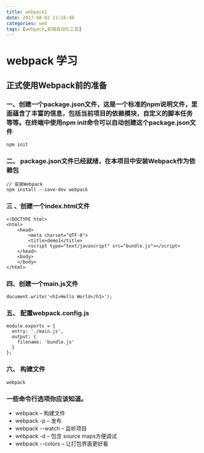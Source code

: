 ```yaml
---
title: webpack1
date: 2017-08-02 11:16:48
categories: web
tags: [webpack,前端自动化工具]
---
```



# webpack 学习

## 正式使用Webpack前的准备

### 一、创建一个package.json文件，这是一个标准的npm说明文件，里面蕴含了丰富的信息，包括当前项目的依赖模块，自定义的脚本任务等等。在终端中使用npm init命令可以自动创建这个package.json文件
<!--more-->
```
npm init
```

### 二、 package.json文件已经就绪，在本项目中安装Webpack作为依赖包

```
// 安装Webpack
npm install --save-dev webpack
```

### 三 、创建一个index.html文件

```
<!DOCTYPE html>
<html>
	<head>
		<meta charset="UTF-8">
		<title>demo1</title>
		<script type="text/javascript" src="bundle.js"></script>
	</head>
	<body>
	</body>
</html>
```
### 四、创建一个main.js文件
```
document.write('<h1>Hello World</h1>');
```

### 五、 配置webpack.config.js

```
module.exports = {
  entry: './main.js',
  output: {
    filename: 'bundle.js'
  }
};
```
### 六、 构建文件

```
webpack
```

### 一些命令行选项你应该知道。
- webpack – 构建文件
- webpack -p – 发布
- webpack --watch – 监听项目
- webpack -d – 包含 source maps方便调试
- webpack --colors – 让打包界面更好看

